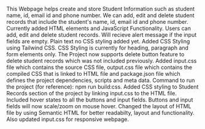 This Webpage helps create and store Student Information such as student name, id, email id and phone number. We can add, edit and delete student records that include the student's name, id, email id and phone number. Currently added HTML elements and JavaScript Functionality. 
Users can add, edit and delete student records. Will recieve alert message if the input fields are empty. Plain text no CSS styling added yet.
Added CSS Styling using Tailwind CSS. CSS Styling is currently for heading, paragraph and form elements only. The Project now supports delete button feature to delete student records which was not included previously.
Added input.css file which contains the source CSS file, output.css file which contains the compiled CSS that is linked to HTML file and package.json file which defines the project dependencies, scripts and meta data. Command to run the project (for reference): npm run build:css.
Added CSS styling to Student Records section of the project by linking input.css to the HTML file. Included hover states to all the buttons and input fields. Buttons and input fields will now scale/zoom on mouse hover.
Changed the layout of HTML file by using Semantic HTML for better readabilty, layout and functionality. Also updated input.css for responsive webpage.

